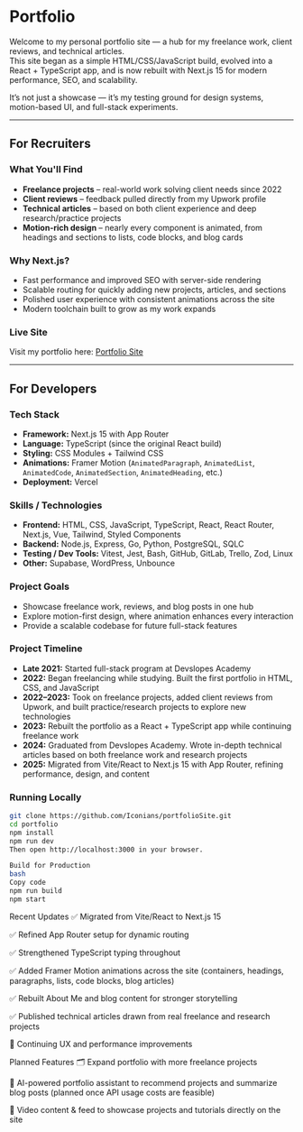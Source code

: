 # Portfolio

Welcome to my personal portfolio site — a hub for my freelance work, client reviews, and technical articles.  
This site began as a simple HTML/CSS/JavaScript build, evolved into a React + TypeScript app, and is now rebuilt with Next.js 15 for modern performance, SEO, and scalability.

It’s not just a showcase — it’s my testing ground for design systems, motion-based UI, and full-stack experiments.

---

## For Recruiters

### What You'll Find

- **Freelance projects** – real-world work solving client needs since 2022  
- **Client reviews** – feedback pulled directly from my Upwork profile  
- **Technical articles** – based on both client experience and deep research/practice projects  
- **Motion-rich design** – nearly every component is animated, from headings and sections to lists, code blocks, and blog cards  

### Why Next.js?

- Fast performance and improved SEO with server-side rendering  
- Scalable routing for quickly adding new projects, articles, and sections  
- Polished user experience with consistent animations across the site  
- Modern toolchain built to grow as my work expands  

### Live Site

Visit my portfolio here: [Portfolio Site](https://www.clytoncripe.com)

---

## For Developers

### Tech Stack

- **Framework:** Next.js 15 with App Router  
- **Language:** TypeScript (since the original React build)  
- **Styling:** CSS Modules + Tailwind CSS  
- **Animations:** Framer Motion (`AnimatedParagraph`, `AnimatedList`, `AnimatedCode`, `AnimatedSection`, `AnimatedHeading`, etc.)  
- **Deployment:** Vercel  

### Skills / Technologies

- **Frontend:** HTML, CSS, JavaScript, TypeScript, React, React Router, Next.js, Vue, Tailwind, Styled Components  
- **Backend:** Node.js, Express, Go, Python, PostgreSQL, SQLC  
- **Testing / Dev Tools:** Vitest, Jest, Bash, GitHub, GitLab, Trello, Zod, Linux  
- **Other:** Supabase, WordPress, Unbounce  

### Project Goals

- Showcase freelance work, reviews, and blog posts in one hub  
- Explore motion-first design, where animation enhances every interaction  
- Provide a scalable codebase for future full-stack features  

### Project Timeline

- **Late 2021:** Started full-stack program at Devslopes Academy  
- **2022:** Began freelancing while studying. Built the first portfolio in HTML, CSS, and JavaScript  
- **2022–2023:** Took on freelance projects, added client reviews from Upwork, and built practice/research projects to explore new technologies  
- **2023:** Rebuilt the portfolio as a React + TypeScript app while continuing freelance work  
- **2024:** Graduated from Devslopes Academy. Wrote in-depth technical articles based on both freelance work and research projects  
- **2025:** Migrated from Vite/React to Next.js 15 with App Router, refining performance, design, and content  

### Running Locally

```bash
git clone https://github.com/Iconians/portfolioSite.git
cd portfolio
npm install
npm run dev
Then open http://localhost:3000 in your browser.

Build for Production
bash
Copy code
npm run build
npm start
```

Recent Updates
✅ Migrated from Vite/React to Next.js 15

✅ Refined App Router setup for dynamic routing

✅ Strengthened TypeScript typing throughout

✅ Added Framer Motion animations across the site (containers, headings, paragraphs, lists, code blocks, blog articles)

✅ Rebuilt About Me and blog content for stronger storytelling

✅ Published technical articles drawn from real freelance and research projects

🔄 Continuing UX and performance improvements

Planned Features
🗂 Expand portfolio with more freelance projects

🤖 AI-powered portfolio assistant to recommend projects and summarize blog posts (planned once API usage costs are feasible)

🎥 Video content & feed to showcase projects and tutorials directly on the site

